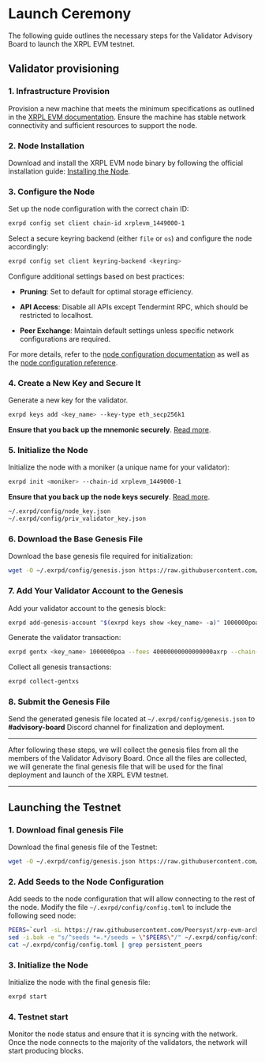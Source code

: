 # Launch Ceremony

The following guide outlines the necessary steps for the Validator Advisory Board to launch the XRPL EVM testnet.

## Validator provisioning

### 1. Infrastructure Provision
Provision a new machine that meets the minimum specifications as outlined in the [XRPL EVM documentation](https://docs.xrplevm.org/pages/operators/getting-started/system-requirements). Ensure the machine has stable network connectivity and sufficient resources to support the node.

### 2. Node Installation
Download and install the XRPL EVM node binary by following the official installation guide: [Installing the Node](https://docs.xrplevm.org/pages/operators/getting-started/installing-the-node).

### 3. Configure the Node
Set up the node configuration with the correct chain ID:
```sh
exrpd config set client chain-id xrplevm_1449000-1
```

Select a secure keyring backend (either `file` or `os`) and configure the node accordingly:
```sh
exrpd config set client keyring-backend <keyring>
```

Configure additional settings based on best practices:

- **Pruning**: Set to default for optimal storage efficiency.

- **API Access**: Disable all APIs except Tendermint RPC, which should be restricted to localhost.

- **Peer Exchange**: Maintain default settings unless specific network configurations are required.

For more details, refer to the [node configuration documentation](https://docs.xrplevm.org/pages/operators/advanced/node-configuration-options) as well as the [node configuration reference](https://docs.xrplevm.org/pages/operators/resources/configuration-reference).


### 4. Create a New Key and Secure It
Generate a new key for the validator.
```sh
exrpd keys add <key_name> --key-type eth_secp256k1
```
**Ensure that you back up the mnemonic securely**. [Read more](https://docs.xrplevm.org/pages/operators/validators/managing-keys).


### 5. Initialize the Node
Initialize the node with a moniker (a unique name for your validator):
```sh
exrpd init <moniker> --chain-id xrplevm_1449000-1
```

**Ensure that you back up the node keys securely**. [Read more](https://docs.xrplevm.org/pages/operators/validators/managing-keys).
```sh
~/.exrpd/config/node_key.json
~/.exrpd/config/priv_validator_key.json
```

### 6. Download the Base Genesis File
Download the base genesis file required for initialization:
```sh
wget -O ~/.exrpd/config/genesis.json https://raw.githubusercontent.com/xrplevm/networks/refs/heads/main/testnet/base-genesis.json
```

### 7. Add Your Validator Account to the Genesis
Add your validator account to the genesis block:
```sh
exrpd add-genesis-account "$(exrpd keys show <key_name> -a)" 1000000poa,40000000000000000axrp
```

Generate the validator transaction:
```sh
exrpd gentx <key_name> 1000000poa --fees 40000000000000000axrp --chain-id xrplevm_1449000-1
```

Collect all genesis transactions:
```sh
exrpd collect-gentxs
```

### 8. Submit the Genesis File
Send the generated genesis file located at `~/.exrpd/config/genesis.json` to **#advisory-board** Discord channel for finalization and deployment.

---

After following these steps, we will collect the genesis files from all the members of the Validator Advisory Board. Once all the files are collected, we will generate the final genesis file that will be used for the final deployment and launch of the XRPL EVM testnet.

---

##  Launching the Testnet

### 1. Download final genesis File
Download the final genesis file of the Testnet:
```sh
wget -O ~/.exrpd/config/genesis.json https://raw.githubusercontent.com/xrplevm/networks/refs/heads/main/testnet/genesis.json
```

### 2. Add Seeds to the Node Configuration
Add seeds to the node configuration that will allow connecting to the rest of the node. Modify the file `~/.exrpd/config/config.toml` to include the following seed node:
```sh
PEERS=`curl -sL https://raw.githubusercontent.com/Peersyst/xrp-evm-archive/main/poa-devnet/peers.txt | sort -R | head -n 10 | awk '{print $1}' | paste -s -d, -`
sed -i.bak -e "s/^seeds *=.*/seeds = \"$PEERS\"/" ~/.exrpd/config/config.toml
cat ~/.exrpd/config/config.toml | grep persistent_peers
```

### 3. Initialize the Node
Initialize the node with the final genesis file:
```sh
exrpd start
```

### 4. Testnet start
Monitor the node status and ensure that it is syncing with the network. Once the node connects to the majority of the validators, the network will start producing blocks. 
